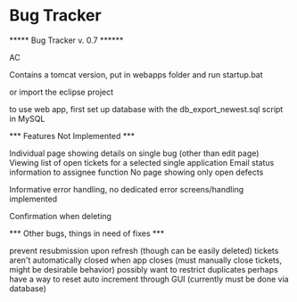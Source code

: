 # Bug Tracker

***** Bug Tracker v. 0.7 ******

AC

Contains a tomcat version, put in webapps folder and run startup.bat

or import the eclipse project

to use web app, first set up database with the db_export_newest.sql script in MySQL

*** Features Not Implemented ***

Individual page showing details on single bug (other than edit page)
Viewing list of open tickets for a selected single application
Email status information to assignee function
No page showing only open defects

Informative error handling, no dedicated error screens/handling implemented

Confirmation when deleting

*** Other bugs, things in need of fixes ***

prevent resubmission upon refresh (though can be easily deleted)
tickets aren't automatically closed when app closes (must manually close tickets, might be desirable behavior)
possibly want to restrict duplicates
perhaps have a way to reset auto increment through GUI (currently must be done via database)

